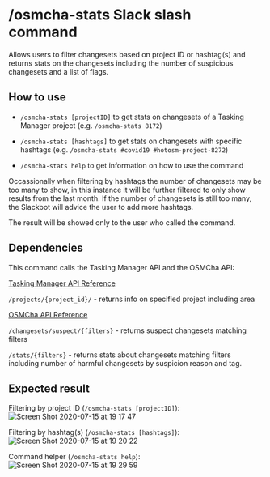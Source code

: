# /osmcha-stats Slack slash command
Allows users to filter changesets based on project ID or hashtag(s) and returns stats on the changesets including the number of suspicious changesets and a list of flags.

## How to use
 * `/osmcha-stats [projectID]` to get stats on changesets of a Tasking Manager project (e.g. `/osmcha-stats 8172`)

 * `/osmcha-stats [hashtags]` to get stats on changesets with specific hashtags (e.g. `/osmcha-stats #covid19 #hotosm-project-8272`)

* `/osmcha-stats help` to get information on how to use the command

Occassionally when filtering by hashtags the number of changesets may be too many to show, in this instance it will be further filtered to only show results from the last month. If the number of changesets is still too many, the Slackbot will advice the user to add more hashtags.

The result will be showed only to the user who called the command.

## Dependencies
This command calls the Tasking Manager API and the OSMCha API:

[Tasking Manager API Reference](https://tasks.hotosm.org/api-docs)

`/projects/{project_id}/` - returns info on specified project including area

[OSMCha API Reference](https://osmcha.org/api-docs/)

`/changesets/suspect/{filters}` - returns suspect changesets matching filters

`/stats/{filters}` - returns stats about changesets matching filters including number of harmful changesets by suspicion reason and tag.


## Expected result
Filtering by project ID (`/osmcha-stats [projectID]`):
![Screen Shot 2020-07-15 at 19 17 47](https://user-images.githubusercontent.com/54427598/87515724-5cc2f800-c6d0-11ea-9c7b-0fe29049838b.png)

Filtering by hashtag(s) (`/osmcha-stats [hashtags]`):
![Screen Shot 2020-07-15 at 19 20 22](https://user-images.githubusercontent.com/54427598/87515714-59c80780-c6d0-11ea-8f90-1eb43db4bbd1.png)

Command helper (`/osmcha-stats help`):
![Screen Shot 2020-07-15 at 19 29 59](https://user-images.githubusercontent.com/54427598/87516556-b5df5b80-c6d1-11ea-97d9-879f5675625a.png)


